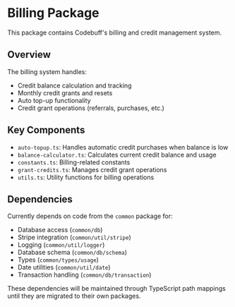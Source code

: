 # Billing Package

This package contains Codebuff's billing and credit management system.

## Overview

The billing system handles:

- Credit balance calculation and tracking
- Monthly credit grants and resets
- Auto top-up functionality
- Credit grant operations (referrals, purchases, etc.)

## Key Components

- `auto-topup.ts`: Handles automatic credit purchases when balance is low
- `balance-calculator.ts`: Calculates current credit balance and usage
- `constants.ts`: Billing-related constants
- `grant-credits.ts`: Manages credit grant operations
- `utils.ts`: Utility functions for billing operations

## Dependencies

Currently depends on code from the `common` package for:

- Database access (`common/db`)
- Stripe integration (`common/util/stripe`)
- Logging (`common/util/logger`)
- Database schema (`common/db/schema`)
- Types (`common/types/usage`)
- Date utilities (`common/util/date`)
- Transaction handling (`common/db/transaction`)

These dependencies will be maintained through TypeScript path mappings until they are migrated to their own packages.

